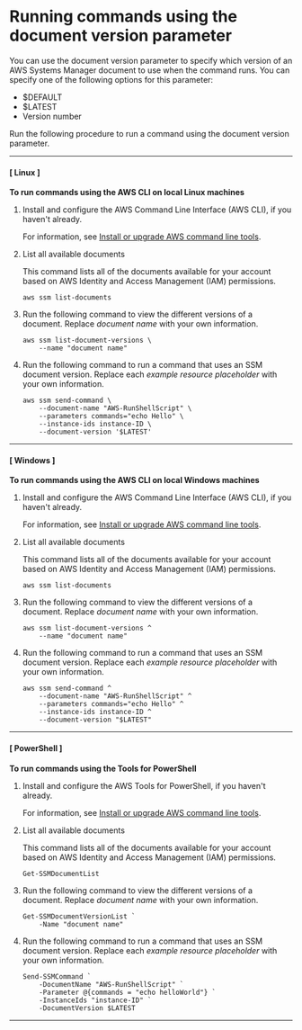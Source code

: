 # Running commands using the document version parameter<a name="run-command-version"></a>

You can use the document version parameter to specify which version of an AWS Systems Manager document to use when the command runs\. You can specify one of the following options for this parameter:
+ $DEFAULT
+ $LATEST
+ Version number

Run the following procedure to run a command using the document version parameter\. 

------
#### [ Linux ]

**To run commands using the AWS CLI on local Linux machines**

1. Install and configure the AWS Command Line Interface \(AWS CLI\), if you haven't already\.

   For information, see [Install or upgrade AWS command line tools](getting-started-cli.md)\.

1. List all available documents

   This command lists all of the documents available for your account based on AWS Identity and Access Management \(IAM\) permissions\.

   ```
   aws ssm list-documents
   ```

1. Run the following command to view the different versions of a document\. Replace *document name* with your own information\.

   ```
   aws ssm list-document-versions \
       --name "document name"
   ```

1. Run the following command to run a command that uses an SSM document version\. Replace each *example resource placeholder* with your own information\.

   ```
   aws ssm send-command \
       --document-name "AWS-RunShellScript" \
       --parameters commands="echo Hello" \
       --instance-ids instance-ID \
       --document-version '$LATEST'
   ```

------
#### [ Windows ]

**To run commands using the AWS CLI on local Windows machines**

1. Install and configure the AWS Command Line Interface \(AWS CLI\), if you haven't already\.

   For information, see [Install or upgrade AWS command line tools](getting-started-cli.md)\.

1. List all available documents

   This command lists all of the documents available for your account based on AWS Identity and Access Management \(IAM\) permissions\.

   ```
   aws ssm list-documents
   ```

1. Run the following command to view the different versions of a document\. Replace *document name* with your own information\.

   ```
   aws ssm list-document-versions ^
       --name "document name"
   ```

1. Run the following command to run a command that uses an SSM document version\. Replace each *example resource placeholder* with your own information\.

   ```
   aws ssm send-command ^
       --document-name "AWS-RunShellScript" ^
       --parameters commands="echo Hello" ^
       --instance-ids instance-ID ^
       --document-version "$LATEST"
   ```

------
#### [ PowerShell ]

**To run commands using the Tools for PowerShell**

1. Install and configure the AWS Tools for PowerShell, if you haven't already\.

   For information, see [Install or upgrade AWS command line tools](getting-started-cli.md)\.

1. List all available documents

   This command lists all of the documents available for your account based on AWS Identity and Access Management \(IAM\) permissions\.

   ```
   Get-SSMDocumentList
   ```

1. Run the following command to view the different versions of a document\. Replace *document name* with your own information\.

   ```
   Get-SSMDocumentVersionList `
       -Name "document name"
   ```

1. Run the following command to run a command that uses an SSM document version\. Replace each *example resource placeholder* with your own information\.

   ```
   Send-SSMCommand `
       -DocumentName "AWS-RunShellScript" `
       -Parameter @{commands = "echo helloWorld"} `
       -InstanceIds "instance-ID" `
       -DocumentVersion $LATEST
   ```

------